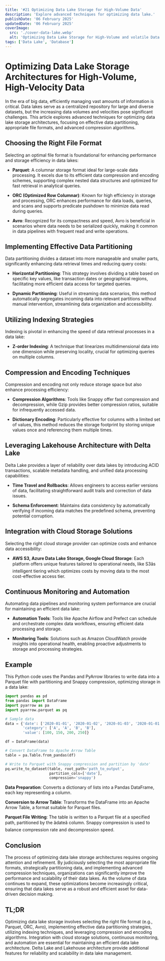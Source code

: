 ```yaml
---
title: '#21 Optimizing Data Lake Storage for High-Volume Data'
description: 'Explore advanced techniques for optimizing data lake.'
publishDate: '06 February 2025'
updatedDate: '06 February 2025'
coverImage:
  src: './cover-data-lake.webp'
  alt: 'Optimizing Data Lake Storage for High-Volume and volatile Data'
tags: ['Data Lake', 'Database']
---
```


# Optimizing Data Lake Storage Architectures for High-Volume, High-Velocity Data

In the era of big data, efficiently managing vast amounts of information is critical. Data lakes serve as a centralized repository for large and diverse datasets, but the increasing data volumes and velocities pose significant challenges. This article explores advanced techniques for optimizing data lake storage architectures, focusing on effective data partitioning, appropriate file formats, and advanced compression algorithms.

## Choosing the Right File Format

Selecting an optimal file format is foundational for enhancing performance and storage efficiency in data lakes:

- **Parquet**: A columnar storage format ideal for large-scale data processing. It excels due to its efficient data compression and encoding schemes, supporting complex nested data structures and optimized for fast retrieval in analytical queries.

- **ORC (Optimized Row Columnar)**: Known for high efficiency in storage and processing, ORC enhances performance for data loads, queries, and scans and supports predicate pushdown to minimize data read during queries.

- **Avro**: Recognized for its compactness and speed, Avro is beneficial in scenarios where data needs to be serialized quickly, making it common in data pipelines with frequent read and write operations.

## Implementing Effective Data Partitioning

Data partitioning divides a dataset into more manageable and smaller parts, significantly enhancing data retrieval times and reducing query costs:

- **Horizontal Partitioning**: This strategy involves dividing a table based on specific key values, like transaction dates or geographical regions, facilitating more efficient data access for targeted queries.

- **Dynamic Partitioning**: Useful in streaming data scenarios, this method automatically segregates incoming data into relevant partitions without manual intervention, streamlining data organization and accessibility.

## Utilizing Indexing Strategies

Indexing is pivotal in enhancing the speed of data retrieval processes in a data lake:

- **Z-order Indexing**: A technique that linearizes multidimensional data into one dimension while preserving locality, crucial for optimizing queries on multiple columns.

## Compression and Encoding Techniques

Compression and encoding not only reduce storage space but also enhance processing efficiency:

- **Compression Algorithms**: Tools like Snappy offer fast compression and decompression, while Gzip provides better compression ratios, suitable for infrequently accessed data.

- **Dictionary Encoding**: Particularly effective for columns with a limited set of values, this method reduces the storage footprint by storing unique values once and referencing them multiple times.

## Leveraging Lakehouse Architecture with Delta Lake

Delta Lake provides a layer of reliability over data lakes by introducing ACID transactions, scalable metadata handling, and unified data processing capabilities:

- **Time Travel and Rollbacks**: Allows engineers to access earlier versions of data, facilitating straightforward audit trails and correction of data issues.

- **Schema Enforcement**: Maintains data consistency by automatically verifying if incoming data matches the predefined schema, preventing potential corruption.

## Integration with Cloud Storage Solutions

Selecting the right cloud storage provider can optimize costs and enhance data accessibility:

- **AWS S3, Azure Data Lake Storage, Google Cloud Storage**: Each platform offers unique features tailored to operational needs, like S3âs intelligent tiering which optimizes costs by moving data to the most cost-effective access tier.

## Continuous Monitoring and Automation

Automating data pipelines and monitoring system performance are crucial for maintaining an efficient data lake:

- **Automation Tools**: Tools like Apache Airflow and Prefect can schedule and orchestrate complex data workflows, ensuring efficient data processing and storage.

- **Monitoring Tools**: Solutions such as Amazon CloudWatch provide insights into operational health, enabling proactive adjustments to storage and processing strategies.

## Example

This Python code uses the Pandas and PyArrow libraries to write data into a Parquet file with partitioning and Snappy compression, optimizing storage in a data lake:

```python
import pandas as pd
from pandas import DataFrame
import pyarrow as pa
import pyarrow.parquet as pq

# Sample data
data = {'date': ['2020-01-01', '2020-01-02', '2020-01-03', '2020-01-01'],
        'category': ['A', 'A', 'B', 'B'],
        'value': [100, 150, 200, 250]}

df = DataFrame(data)

# Convert DataFrame to Apache Arrow Table
table = pa.Table.from_pandas(df)

# Write to Parquet with Snappy compression and partition by 'date'
pq.write_to_dataset(table, root_path='path_to_output',
                    partition_cols=['date'],
                    compression='snappy')
```

**Data Preparation**: Converts a dictionary of lists into a Pandas DataFrame, each key representing a column.

**Conversion to Arrow Table**: Transforms the DataFrame into an Apache Arrow Table, a format suitable for Parquet files.

**Parquet File Writing**: The table is written to a Parquet file at a specified path, partitioned by the âdateâ column. Snappy compression is used to balance compression rate and decompression speed.

## Conclusion

The process of optimizing data lake storage architectures requires ongoing attention and refinement. By judiciously selecting the most appropriate file formats, strategically partitioning data, and implementing advanced compression techniques, organizations can significantly improve the performance and scalability of their data lakes. As the volume of data continues to expand, these optimizations become increasingly critical, ensuring that data lakes serve as a robust and efficient asset for data-driven decision making.

## TL;DR

Optimizing data lake storage involves selecting the right file format (e.g., Parquet, ORC, Avro), implementing effective data partitioning strategies, utilizing indexing techniques, and leveraging compression and encoding algorithms. Integration with cloud storage solutions, continuous monitoring, and automation are essential for maintaining an efficient data lake architecture. Delta Lake and Lakehouse architecture provide additional features for reliability and scalability in data lake management.
